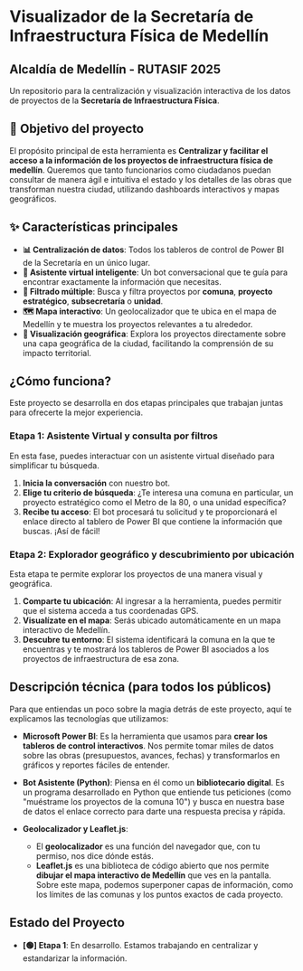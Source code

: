 # Visualizador de la Secretaría de Infraestructura Física de Medellín 
## Alcaldía de Medellín  - RUTASIF 2025

Un repositorio para la centralización y visualización interactiva de los datos de proyectos de la **Secretaría de Infraestructura Física**.


## 🎯 Objetivo del proyecto

El propósito principal de esta herramienta es **Centralizar y facilitar el acceso a la información de los proyectos de infraestructura física de medellín**. Queremos que tanto funcionarios como ciudadanos puedan consultar de manera ágil e intuitiva el estado y los detalles de las obras que transforman nuestra ciudad, utilizando dashboards interactivos y mapas geográficos.


## ✨ Características principales

  * **📊 Centralización de datos**: Todos los tableros de control de Power BI de la Secretaría en un único lugar.
  * **🤖 Asistente virtual inteligente**: Un bot conversacional que te guía para encontrar exactamente la información que necesitas.
  * **🔎 Filtrado múltiple**: Busca y filtra proyectos por **comuna**, **proyecto estratégico**, **subsecretaría** o **unidad**.
  * **🗺️ Mapa interactivo**: Un geolocalizador que te ubica en el mapa de Medellín y te muestra los proyectos relevantes a tu alrededor.
  * **📍 Visualización geográfica**: Explora los proyectos directamente sobre una capa geográfica de la ciudad, facilitando la comprensión de su impacto territorial.


## ¿Cómo funciona?

Este proyecto se desarrolla en dos etapas principales que trabajan juntas para ofrecerte la mejor experiencia.

### Etapa 1: Asistente Virtual y consulta por filtros 

En esta fase, puedes interactuar con un asistente virtual diseñado para simplificar tu búsqueda.

1.  **Inicia la conversación** con nuestro bot.
2.  **Elige tu criterio de búsqueda**: ¿Te interesa una comuna en particular, un proyecto estratégico como el Metro de la 80, o una unidad específica?
3.  **Recibe tu acceso**: El bot procesará tu solicitud y te proporcionará el enlace directo al tablero de Power BI que contiene la información que buscas. ¡Así de fácil\!

### Etapa 2: Explorador geográfico y descubrimiento por ubicación 

Esta etapa te permite explorar los proyectos de una manera visual y geográfica.

1.  **Comparte tu ubicación**: Al ingresar a la herramienta, puedes permitir que el sistema acceda a tus coordenadas GPS.
2.  **Visualízate en el mapa**: Serás ubicado automáticamente en un mapa interactivo de Medellín.
3.  **Descubre tu entorno**: El sistema identificará la comuna en la que te encuentras y te mostrará los tableros de Power BI asociados a los proyectos de infraestructura de esa zona.


## Descripción técnica (para todos los públicos)

Para que entiendas un poco sobre la magia detrás de este proyecto, aquí te explicamos las tecnologías que utilizamos:

  * **Microsoft Power BI**: Es la herramienta que usamos para **crear los tableros de control interactivos**. Nos permite tomar miles de datos sobre las obras (presupuestos, avances, fechas) y transformarlos en gráficos y reportes fáciles de entender.

  * **Bot Asistente (Python)**: Piensa en él como un **bibliotecario digital**. Es un programa desarrollado en Python que entiende tus peticiones (como "muéstrame los proyectos de la comuna 10") y busca en nuestra base de datos el enlace correcto para darte una respuesta precisa y rápida.

  * **Geolocalizador y Leaflet.js**:

      * El **geolocalizador** es una función del navegador que, con tu permiso, nos dice dónde estás.
      * **Leaflet.js** es una biblioteca de código abierto que nos permite **dibujar el mapa interactivo de Medellín** que ves en la pantalla. Sobre este mapa, podemos superponer capas de información, como los límites de las comunas y los puntos exactos de cada proyecto.


## Estado del Proyecto

  * **[🟢] Etapa 1**: En desarrollo. Estamos trabajando en centralizar y estandarizar la información.
